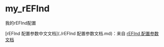 # my_rEFInd
 我的rEFInd配置



[rEFInd 配置参数中文文档](./rEFInd 配置参数文档.md)：来自 [rEFInd 配置参数文档](https://github.com/nixevol/rEFInd-zh_cn)

